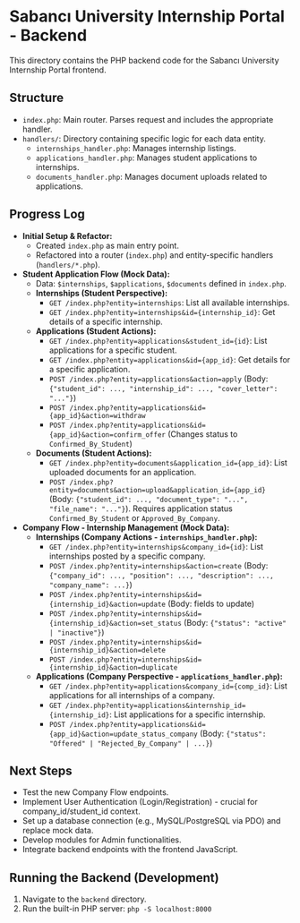 # Sabancı University Internship Portal - Backend

This directory contains the PHP backend code for the Sabancı University Internship Portal frontend.

## Structure

*   `index.php`: Main router. Parses request and includes the appropriate handler.
*   `handlers/`: Directory containing specific logic for each data entity.
    *   `internships_handler.php`: Manages internship listings.
    *   `applications_handler.php`: Manages student applications to internships.
    *   `documents_handler.php`: Manages document uploads related to applications.

## Progress Log

*   **Initial Setup & Refactor:** 
    *   Created `index.php` as main entry point.
    *   Refactored into a router (`index.php`) and entity-specific handlers (`handlers/*.php`).
*   **Student Application Flow (Mock Data):**
    *   Data: `$internships`, `$applications`, `$documents` defined in `index.php`.
    *   **Internships (Student Perspective):**
        *   `GET /index.php?entity=internships`: List all available internships.
        *   `GET /index.php?entity=internships&id={internship_id}`: Get details of a specific internship.
    *   **Applications (Student Actions):**
        *   `GET /index.php?entity=applications&student_id={id}`: List applications for a specific student.
        *   `GET /index.php?entity=applications&id={app_id}`: Get details for a specific application.
        *   `POST /index.php?entity=applications&action=apply` (Body: `{"student_id": ..., "internship_id": ..., "cover_letter": "..."}`)
        *   `POST /index.php?entity=applications&id={app_id}&action=withdraw`
        *   `POST /index.php?entity=applications&id={app_id}&action=confirm_offer` (Changes status to `Confirmed_By_Student`)
    *   **Documents (Student Actions):**
        *   `GET /index.php?entity=documents&application_id={app_id}`: List uploaded documents for an application.
        *   `POST /index.php?entity=documents&action=upload&application_id={app_id}` (Body: `{"student_id": ..., "document_type": "...", "file_name": "..."}`). Requires application status `Confirmed_By_Student` or `Approved_By_Company`.
*   **Company Flow - Internship Management (Mock Data):**
    *   **Internships (Company Actions - `internships_handler.php`):**
        *   `GET /index.php?entity=internships&company_id={id}`: List internships posted by a specific company.
        *   `POST /index.php?entity=internships&action=create` (Body: `{"company_id": ..., "position": ..., "description": ..., "company_name": ...}`)
        *   `POST /index.php?entity=internships&id={internship_id}&action=update` (Body: fields to update)
        *   `POST /index.php?entity=internships&id={internship_id}&action=set_status` (Body: `{"status": "active" | "inactive"}`)
        *   `POST /index.php?entity=internships&id={internship_id}&action=delete`
        *   `POST /index.php?entity=internships&id={internship_id}&action=duplicate`
    *   **Applications (Company Perspective - `applications_handler.php`):**
        *   `GET /index.php?entity=applications&company_id={comp_id}`: List applications for all internships of a company.
        *   `GET /index.php?entity=applications&internship_id={internship_id}`: List applications for a specific internship.
        *   `POST /index.php?entity=applications&id={app_id}&action=update_status_company` (Body: `{"status": "Offered" | "Rejected_By_Company" | ...}`)

## Next Steps

*   Test the new Company Flow endpoints.
*   Implement User Authentication (Login/Registration) - crucial for company_id/student_id context.
*   Set up a database connection (e.g., MySQL/PostgreSQL via PDO) and replace mock data.
*   Develop modules for Admin functionalities.
*   Integrate backend endpoints with the frontend JavaScript.

## Running the Backend (Development)

1.  Navigate to the `backend` directory.
2.  Run the built-in PHP server: `php -S localhost:8000` 